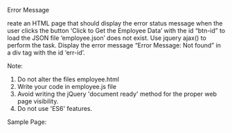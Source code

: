 Error Message

reate an HTML page that should display the error status message when the user clicks the button ‘Click to Get the Employee Data’  with the id “btn-id” to load the JSON file ‘employee.json’ does not exist.  Use jquery ajax() to perform the task.  Display the error message “Error Message: Not found” in a div tag with the id ‘err-id’.

 Note:

1. Do not alter the files employee.html
2. Write your code in employee.js file
3. Avoid writing the jQuery 'document ready' method for the proper web page visibility.
4. Do not use 'ES6' features.

Sample Page:
